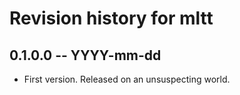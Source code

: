 # Revision history for mltt

## 0.1.0.0 -- YYYY-mm-dd

* First version. Released on an unsuspecting world.
